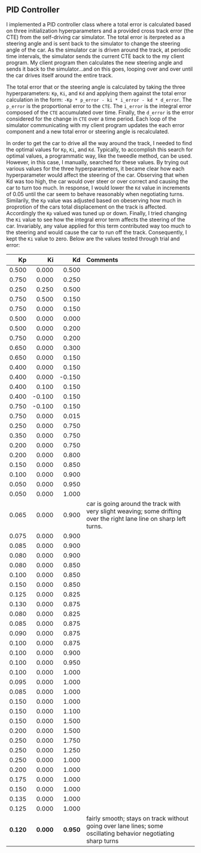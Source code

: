 

## PID Controller

I implemented a PID controller class where a total error is calculated based on three initialization hyperparameters and a provided cross track error (the CTE) from the self-driving car simulator. The total error is iterpreted as a steering angle and is sent back to the simulator to change the steering angle of the car. As the simulator car is driven around the track, at periodic time intervals, the simulator sends the current CTE back to the my client program. My client program then calculates the new steering angle and sends it back to the simulator...and on this goes, looping over and over until the car drives itself around the entire track.

The total error that or the steering angle is calculated by taking the three hyperparameters: `Kp`, `Ki`, and `Kd` and applying them against the total error calculation in the form: `-Kp * p_error - ki * i_error - kd * d_error`. The `p_error` is the proportional error to the `CTE`. The `i_error` is the integral error composed of the `CTE` accumulated over time. Finally, the `d_error` is the error considered for the change in `CTE` over a time period. Each loop of the simulator communicating with my client program updates the each error component and a new total error or steering angle is recalculated.

In order to get the car to drive all the way around the track, I needed to find the optimal values for `Kp`, `Ki`, and `Kd`. Typically, to accomplish this search for optimal values, a programmatic way, like the tweedle method, can be used. However, in this case, I manually, searched for these values. By trying out various values for the three hyperparameters, it became clear how each hyperparameter would affect the steering of the car. Observing that when Kd was too high, the car would over steer or over correct and causing the car to turn too much. In response, I would lower the `Kd` value in increments of 0.05 until the car seem to behave reasonably when negotiating turns. Similarily, the `Kp` value was adjusted based on obeserving how much in proprotion of the cars total displacement on the track is affected. Accordingly the `Kp` valued was tuned up or down. Finally, I tried changing the `Ki` value to see how the integral error term affects the steering of the car. Invariably, any value applied for this term contributed way too much to the steering and would cause the car to run off the track. Consequently, I kept the `Ki` value to zero. Below are the values tested through trial and error:

| Kp        | Ki        | Kd        | Comments                                                                                                            |
| --------: | --------: | --------: | :------------------------------------------------------------------------------------------------------------------ |
| 0.500     | 0.000     | 0.500     |                                                                                                                     |
| 0.750     | 0.000     | 0.250     |                                                                                                                     |
| 0.250     | 0.250     | 0.500     |                                                                                                                     |
| 0.750     | 0.500     | 0.150     |                                                                                                                     |
| 0.750     | 0.000     | 0.150     |                                                                                                                     |
| 0.500     | 0.000     | 0.000     |                                                                                                                     |
| 0.500     | 0.000     | 0.200     |                                                                                                                     |
| 0.750     | 0.000     | 0.200     |                                                                                                                     |
| 0.650     | 0.000     | 0.300     |                                                                                                                     |
| 0.650     | 0.000     | 0.150     |                                                                                                                     |
| 0.400     | 0.000     | 0.150     |                                                                                                                     |
| 0.400     | 0.000     | -0.150    |                                                                                                                     |
| 0.400     | 0.100     | 0.150     |                                                                                                                     |
| 0.400     | -0.100    | 0.150     |                                                                                                                     |
| 0.750     | -0.100    | 0.150     |                                                                                                                     |
| 0.750     | 0.000     | 0.015     |                                                                                                                     |
| 0.250     | 0.000     | 0.750     |                                                                                                                     |
| 0.350     | 0.000     | 0.750     |                                                                                                                     |
| 0.200     | 0.000     | 0.750     |                                                                                                                     |
| 0.200     | 0.000     | 0.800     |                                                                                                                     |
| 0.150     | 0.000     | 0.850     |                                                                                                                     |
| 0.100     | 0.000     | 0.900     |                                                                                                                     |
| 0.050     | 0.000     | 0.950     |                                                                                                                     |
| 0.050     | 0.000     | 1.000     |                                                                                                                     |
| 0.065     | 0.000     | 0.900     | car is going around the track with very slight weaving; some drifting over the right lane line on sharp left turns. |
| 0.075     | 0.000     | 0.900     |                                                                                                                     |
| 0.085     | 0.000     | 0.900     |                                                                                                                     |
| 0.080     | 0.000     | 0.900     |                                                                                                                     |
| 0.080     | 0.000     | 0.850     |                                                                                                                     |
| 0.100     | 0.000     | 0.850     |                                                                                                                     |
| 0.150     | 0.000     | 0.850     |                                                                                                                     |
| 0.125     | 0.000     | 0.825     |                                                                                                                     |
| 0.130     | 0.000     | 0.875     |                                                                                                                     |
| 0.080     | 0.000     | 0.825     |                                                                                                                     |
| 0.085     | 0.000     | 0.875     |                                                                                                                     |
| 0.090     | 0.000     | 0.875     |                                                                                                                     |
| 0.100     | 0.000     | 0.875     |                                                                                                                     |
| 0.100     | 0.000     | 0.900     |                                                                                                                     |
| 0.100     | 0.000     | 0.950     |                                                                                                                     |
| 0.100     | 0.000     | 1.000     |                                                                                                                     |
| 0.095     | 0.000     | 1.000     |                                                                                                                     |
| 0.085     | 0.000     | 1.000     |                                                                                                                     |
| 0.150     | 0.000     | 1.000     |                                                                                                                     |
| 0.150     | 0.000     | 1.100     |                                                                                                                     |
| 0.150     | 0.000     | 1.500     |                                                                                                                     |
| 0.200     | 0.000     | 1.500     |                                                                                                                     |
| 0.250     | 0.000     | 1.750     |                                                                                                                     |
| 0.250     | 0.000     | 1.250     |                                                                                                                     |
| 0.250     | 0.000     | 1.000     |                                                                                                                     |
| 0.200     | 0.000     | 1.000     |                                                                                                                     |
| 0.175     | 0.000     | 1.000     |                                                                                                                     |
| 0.150     | 0.000     | 1.000     |                                                                                                                     |
| 0.135     | 0.000     | 1.000     |                                                                                                                     |
| 0.125     | 0.000     | 1.000     |                                                                                                                     |
| **0.120** | **0.000** | **0.950** | fairly smooth; stays on track without going over lane lines; some oscillating behavior negotiating sharp turns      |